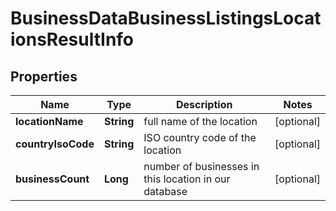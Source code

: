 

# BusinessDataBusinessListingsLocationsResultInfo


## Properties

| Name | Type | Description | Notes |
|------------ | ------------- | ------------- | -------------|
|**locationName** | **String** | full name of the location |  [optional] |
|**countryIsoCode** | **String** | ISO country code of the location |  [optional] |
|**businessCount** | **Long** | number of businesses in this location in our database |  [optional] |



